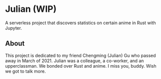 # Julian (WIP)

A serverless project that discovers statistics on certain anime in Rust with Jupyter.

## About

This project is dedicated to my friend Chengming (Julian) Gu who passed away in March of 2021. Julian was a colleague, a co-worker, and an upperclassman. We bonded over Rust and anime. I miss you, buddy. Wish we got to talk more.
